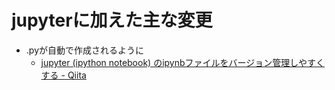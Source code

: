# jupyterに加えた主な変更

- .pyが自動で作成されるように
     - [jupyter (ipython notebook) のipynbファイルをバージョン管理しやすくする - Qiita](https://qiita.com/mmsstt/items/6f8382afcc94f57861d4)
 
 
